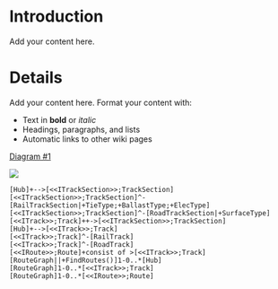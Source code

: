 # Introduction #

Add your content here.


# Details #

Add your content here.  Format your content with:
  * Text in **bold** or _italic_
  * Headings, paragraphs, and lists
  * Automatic links to other wiki pages

<a href='http://yuml.me/diagram/scruffy/class/[Hub]+-->[<<ITrackSection>>;TrackSection], [<<ITrackSection>>;TrackSection]^-[RailTrackSection|+TieType;+BallastType;+ElecType], [<<ITrackSection>>;TrackSection]^-[RoadTrackSection|+SurfaceType], [<<ITrack>>;Track]++->[<<ITrackSection>>;TrackSection], [Hub]+-->[<<ITrack>>;Track], [<<ITrack>>;Track]^-[RailTrack], [<<ITrack>>;Track]^-[RoadTrack], [<<IRoute>>;Route]+consist of >[<<ITrack>>;Track], [RouteGraph||+FindRoutes()]1-0..*[Hub], [RouteGraph]1-0..*[<<ITrack>>;Track], [RouteGraph]1-0..*[<<IRoute>>;Route]'>Diagram #1</a>

<img src='http://yuml.me/2d8194c0?like.png' />

```
[Hub]+-->[<<ITrackSection>>;TrackSection]
[<<ITrackSection>>;TrackSection]^-[RailTrackSection|+TieType;+BallastType;+ElecType]
[<<ITrackSection>>;TrackSection]^-[RoadTrackSection|+SurfaceType]
[<<ITrack>>;Track]++->[<<ITrackSection>>;TrackSection]
[Hub]+-->[<<ITrack>>;Track]
[<<ITrack>>;Track]^-[RailTrack]
[<<ITrack>>;Track]^-[RoadTrack]
[<<IRoute>>;Route]+consist of >[<<ITrack>>;Track]
[RouteGraph||+FindRoutes()]1-0..*[Hub]
[RouteGraph]1-0..*[<<ITrack>>;Track]
[RouteGraph]1-0..*[<<IRoute>>;Route]
```